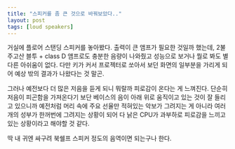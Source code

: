 ```yaml
---
title: "스피커를 좀 큰 것으로 바꿔보았다.."
layout: post
tags: [loud speakers]
---
```


거실에 플로어 스탠딩 스피커를 놓아봤다. 출력이 큰 앰프가 필요한 것일까 했는데, 2불 주고산 블투 + class D 앰프로도 충분한 음량이 나와줬고 성능으로 보거나 뭘로 봐도 별 다른 아쉬움이 없다. 다만 키가 커서 프로젝터로 쏘아서 보던 화면의 일부분을 가리게 되어 예상 밖의 결과가 나왔다는 것 말곤.

그러나 예전보다 더 많은 저음을 듣게 되니 뭐랄까 피로감이 온다는 게 느껴진다. 단순히 저음이 피곤함을 가져온다기 보단 베이스의 음이 아래 위로 움직이고 있는 것이 잘 들리고 있으니까 예전처럼 머리 속에 주요 선율만 적혀있는 악보가 그려지는 게 아니라 여러 개의 성부가 한꺼번에 그려지는 상황이 되어 다 낡은 CPU가 과부하로 피로감을 느끼고 있는 상황이라고 해야할 것 같다.

딱 내 귀엔 싸구려 북쉘프 스피커 정도의 음역이면 되는구나 한다.